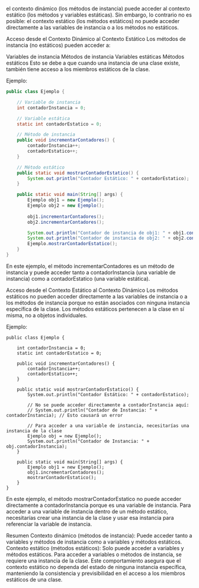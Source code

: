 el contexto dinámico (los métodos de instancia) puede acceder al contexto estático (los métodos y variables estáticas). Sin embargo, lo contrario no es posible: el contexto estático (los métodos estáticos) no puede acceder directamente a las variables de instancia o a los métodos no estáticos.

Acceso desde el Contexto Dinámico al Contexto Estático
Los métodos de instancia (no estáticos) pueden acceder a:

Variables de instancia
Métodos de instancia
Variables estáticas
Métodos estáticos
Esto se debe a que cuando una instancia de una clase existe, también tiene acceso a los miembros estáticos de la clase.

Ejemplo:

```java
public class Ejemplo {

    // Variable de instancia
    int contadorInstancia = 0;

    // Variable estática
    static int contadorEstatico = 0;

    // Método de instancia
    public void incrementarContadores() {
        contadorInstancia++;
        contadorEstatico++;
    }

    // Método estático
    public static void mostrarContadorEstatico() {
        System.out.println("Contador Estático: " + contadorEstatico);
    }

    public static void main(String[] args) {
        Ejemplo obj1 = new Ejemplo();
        Ejemplo obj2 = new Ejemplo();
        
        obj1.incrementarContadores();
        obj2.incrementarContadores();

        System.out.println("Contador de instancia de obj1: " + obj1.contadorInstancia);
        System.out.println("Contador de instancia de obj2: " + obj2.contadorInstancia);
        Ejemplo.mostrarContadorEstatico();
    }
}
```

En este ejemplo, el método incrementarContadores es un método de instancia y puede acceder tanto a contadorInstancia (una variable de instancia) como a contadorEstatico (una variable estática).

Acceso desde el Contexto Estático al Contexto Dinámico
Los métodos estáticos no pueden acceder directamente a las variables de instancia o a los métodos de instancia porque no están asociados con ninguna instancia específica de la clase. Los métodos estáticos pertenecen a la clase en sí misma, no a objetos individuales.

Ejemplo:

```
public class Ejemplo {

    int contadorInstancia = 0;
    static int contadorEstatico = 0;

    public void incrementarContadores() {
        contadorInstancia++;
        contadorEstatico++;
    }

    public static void mostrarContadorEstatico() {
        System.out.println("Contador Estático: " + contadorEstatico);

        // No se puede acceder directamente a contadorInstancia aquí:
        // System.out.println("Contador de Instancia: " + contadorInstancia); // Esto causará un error

        // Para acceder a una variable de instancia, necesitarías una instancia de la clase
        Ejemplo obj = new Ejemplo();
        System.out.println("Contador de Instancia: " + obj.contadorInstancia);
    }

    public static void main(String[] args) {
        Ejemplo obj1 = new Ejemplo();
        obj1.incrementarContadores();
        mostrarContadorEstatico();
    }
}
```

En este ejemplo, el método mostrarContadorEstatico no puede acceder directamente a contadorInstancia porque es una variable de instancia. Para acceder a una variable de instancia dentro de un método estático, necesitarías crear una instancia de la clase y usar esa instancia para referenciar la variable de instancia.

Resumen
Contexto dinámico (métodos de instancia): Puede acceder tanto a variables y métodos de instancia como a variables y métodos estáticos.
Contexto estático (métodos estáticos): Solo puede acceder a variables y métodos estáticos. Para acceder a variables o métodos de instancia, se requiere una instancia de la clase.
Este comportamiento asegura que el contexto estático no dependa del estado de ninguna instancia específica, manteniendo la consistencia y previsibilidad en el acceso a los miembros estáticos de una clase.